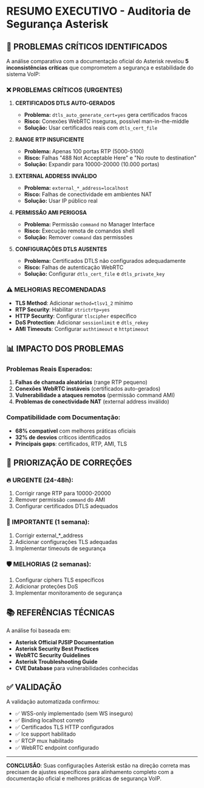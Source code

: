 # RESUMO EXECUTIVO - Auditoria de Segurança Asterisk

## 🎯 PROBLEMAS CRÍTICOS IDENTIFICADOS

A análise comparativa com a documentação oficial do Asterisk revelou **5 inconsistências críticas** que comprometem a segurança e estabilidade do sistema VoIP:

### ❌ PROBLEMAS CRÍTICOS (URGENTES)

1. **CERTIFICADOS DTLS AUTO-GERADOS** 
   - **Problema:** `dtls_auto_generate_cert=yes` gera certificados fracos
   - **Risco:** Conexões WebRTC inseguras, possível man-in-the-middle
   - **Solução:** Usar certificados reais com `dtls_cert_file`

2. **RANGE RTP INSUFICIENTE**
   - **Problema:** Apenas 100 portas RTP (5000-5100)
   - **Risco:** Falhas "488 Not Acceptable Here" e "No route to destination"
   - **Solução:** Expandir para 10000-20000 (10.000 portas)

3. **EXTERNAL ADDRESS INVÁLIDO**
   - **Problema:** `external_*_address=localhost` 
   - **Risco:** Falhas de conectividade em ambientes NAT
   - **Solução:** Usar IP público real

4. **PERMISSÃO AMI PERIGOSA**
   - **Problema:** Permissão `command` no Manager Interface
   - **Risco:** Execução remota de comandos shell
   - **Solução:** Remover `command` das permissões

5. **CONFIGURAÇÕES DTLS AUSENTES**
   - **Problema:** Certificados DTLS não configurados adequadamente
   - **Risco:** Falhas de autenticação WebRTC
   - **Solução:** Configurar `dtls_cert_file` e `dtls_private_key`

### ⚠️ MELHORIAS RECOMENDADAS

- **TLS Method**: Adicionar `method=tlsv1_2` mínimo
- **RTP Security**: Habilitar `strictrtp=yes`
- **HTTP Security**: Configurar `tlscipher` específico
- **DoS Protection**: Adicionar `sessionlimit` e `dtls_rekey`
- **AMI Timeouts**: Configurar `authtimeout` e `httptimeout`

## 📊 IMPACTO DOS PROBLEMAS

### Problemas Reais Esperados:
1. **Falhas de chamada aleatórias** (range RTP pequeno)
2. **Conexões WebRTC instáveis** (certificados auto-gerados)
3. **Vulnerabilidade a ataques remotos** (permissão command AMI)
4. **Problemas de conectividade NAT** (external address inválido)

### Compatibilidade com Documentação:
- **68% compatível** com melhores práticas oficiais
- **32% de desvios** críticos identificados
- **Principais gaps**: certificados, RTP, AMI, TLS

## 🔧 PRIORIZAÇÃO DE CORREÇÕES

### 🔥 URGENTE (24-48h):
1. Corrigir range RTP para 10000-20000
2. Remover permissão `command` do AMI
3. Configurar certificados DTLS adequados

### 📅 IMPORTANTE (1 semana):
1. Corrigir external_*_address
2. Adicionar configurações TLS adequadas
3. Implementar timeouts de segurança

### 🛡️ MELHORIAS (2 semanas):
1. Configurar ciphers TLS específicos
2. Adicionar proteções DoS
3. Implementar monitoramento de segurança

## 📚 REFERÊNCIAS TÉCNICAS

A análise foi baseada em:
- **Asterisk Official PJSIP Documentation**
- **Asterisk Security Best Practices**
- **WebRTC Security Guidelines** 
- **Asterisk Troubleshooting Guide**
- **CVE Database** para vulnerabilidades conhecidas

## ✅ VALIDAÇÃO

A validação automatizada confirmou:
- ✅ WSS-only implementado (sem WS inseguro)
- ✅ Binding localhost correto
- ✅ Certificados TLS HTTP configurados
- ✅ Ice support habilitado
- ✅ RTCP mux habilitado
- ✅ WebRTC endpoint configurado

---

**CONCLUSÃO**: Suas configurações Asterisk estão na direção correta mas precisam de ajustes específicos para alinhamento completo com a documentação oficial e melhores práticas de segurança VoIP.